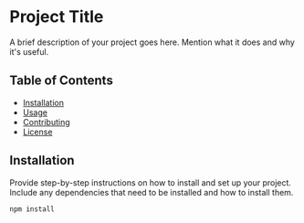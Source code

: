 # Project Title

A brief description of your project goes here. Mention what it does and why it's useful.

## Table of Contents

- [Installation](#installation)
- [Usage](#usage)
- [Contributing](#contributing)
- [License](#license)




## Installation


Provide step-by-step instructions on how to install and set up your project. Include any dependencies that need to be installed and how to install them.

```bash
npm install


